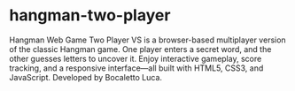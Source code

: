 # hangman-two-player
Hangman Web Game Two Player VS is a browser-based multiplayer version of the classic Hangman game. One player enters a secret word, and the other guesses letters to uncover it. Enjoy interactive gameplay, score tracking, and a responsive interface—all built with HTML5, CSS3, and JavaScript. Developed by Bocaletto Luca.
